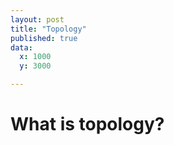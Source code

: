 ```yaml
---
layout: post
title: "Topology"
published: true
data:
  x: 1000
  y: 3000

---
```


# What is topology?
